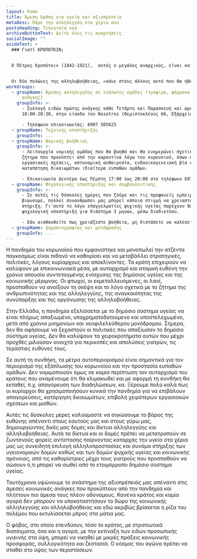 ```yaml
---
layout: home
title: Άμεση δράση για υγεία και αξιοπρέπεια
metaDesc: Πάρε την αλληλεγγύη στα χέρια σου
postsHeading: Τελευταία νέα
archiveButtonText: Δείτε όλες τις αναρτήσεις
socialImage: ""
asideText: >
  ### Γιατί ΚΡΟΠΟΤΚΙΝ;


  Ο Πέτρος Κροπότκιν (1842-1921),  αυτός ο μεγάλος αναρχικός, είναι και θα είναι πάντα επίκαιρος όσο υπάρχει ζωή στον πλανήτη.  Με την ¨Αλληλοβοήθεια¨ απέδειξε ότι αυτή είναι η καταλυτική ουσία για τη διατήρηση και την εξέλιξη όλων των μορφών ζωής και το έκανε αυτό μέσα από ενδελεχή και επιστημονική έρευνα. Σκοπός του ήταν να πείσει την κοινωνία προκειμένου να τοποθετήσει την Αλληλοβοήθεια στην κορυφή των κοινωνικών αξιών όπου με την ξεχασμένη ¨ΑΝΑΡΧΙΚΉ ΗΘΙΚΗ¨ να αποτελέσουν τους παράγοντες της αρμονίας της ανθρωπότητας. Η κοινωνία δεν έχει θεμελιωθεί πάνω στην αγάπη και στη συμπόνια αλλά πάνω στην αλληλοβοήθεια, στην οποία και οφείλει την εξέλιξή της. Η ηθική της αλληλοβοήθειας προϋποθέτει ενεργητική στάση απέναντι στον άλλον και στους άλλους. 


  Οι δύο πυλώνες της αλληλοβοήθειας, «κάνε στους άλλους αυτό που θα ήθελες να σου κάνουν σε αντίστοιχες περιπτώσεις» και «να σπέρνεις τη ζωή γύρω σου», μαρτυρούν την ενεργητικότητά της. Αυτοί οι πυλώνες σημαίνουν προστάτεψε και βοήθα τον άλλον, γιατί  αν σωθεί ο άλλος, υπάρχει ελπίδα και προοπτική.
workGroups:
  - groupName: Άμεσης αλληλεγγύης σε ευάλωτες ομάδες (τρόφιμα, φάρμακα, είδη πρώτης
      ανάγκης)
    groupInfo: >-
      - Συλλογή ειδών πρώτης ανάγκης κάθε Τετάρτη και Παρασκευή και ώρες
      18:00-20:30, στην είσοδο του Nosotros (Θεμιστοκλέους 66, Εξάρχεια)

      - Τηλέφωνο επικοινωνίας: 6907 505625
  - groupName: Τεχνικής υποστήριξης
    groupInfo: ...
  - groupName: Νομικής βοήθειας
    groupInfo: >-
      - Λειτουργία νομικής ομάδας που θα βοηθά και θα ενημερώνει σχετικά με κάθε
      ζήτημα που προκύπτει από την καραντίνα λόγω του κορονοιού, όσων αφορά
      εργασιακές σχέσεις, αστυνομική αυθαιρεσία, ενδοοικογενειακή βία και
      καταπάτηση δικαιωμάτων ιδιαίτερα ευπαθών ομάδων.

      - Επικοινωνία Δευτέρα έως Πέμπτη 17:00 έως 20:00 στο τηλέφωνο 6978538175
  - groupName: Ψυχολογικής υποστήριξης και συμβουλευτικής
    groupInfo: >-
      - Σε αυτές τις δύσκολες ημέρες που ζούμε και τις προφανείς εμπειρίες που
      βιώνουμε, πολλοί συνανθρωποι μας μπορεί κάποια στιγμή να χρειαστούν
      στήριξη. Γι'αυτό το λόγο επαγγελματίες ψυχικής υγείας παρέχουν δωρεάν
      ψυχολογική υποστήριξη για διάστημα 3 μηνών, μέσω διαδικτύου.

      - Εάν αισθανθείτε πως χρειάζεστε βοήθεια, μη διστάσετε να καλέσετε την τηλεφωνική γραμμή 6970241955. Μένουμε σπίτι, αλλά δεν μένουμε μόνοι. Είμαστε όλοι μαζί σε αυτό.
  - groupName: Δημοσιογραφίας και μετάφρασης
    groupInfo: ...
---
```

Η πανδημία του κορωνοϊού που εμφανίστηκε και μονοπωλεί την ατζέντα παγκοσμίως είναι πιθανό να καθορίσει και να μεταβάλλει στρατηγικές, πολιτικές, λόγους κυρίαρχους και αποκλίνοντες. Τα κράτη επιχειρούν να καλύψουν με επικοινωνιακά μέσα, με αυταρχισμό και ατομική ευθύνη την χρόνια απουσία συντεταγμένης ενίσχυσης της δημόσιας υγείας και της κοινωνικής μέριμνας. Οι φτωχοί, οι εκμεταλλευόμενες, οι λαοί, προσπαθούν να ανοίξουν τη σκέψη και το λόγο σχετικά με το ζήτημα της ανθρωπινότητας και της αλληλεγγύης, της αναγκαιότητας της συνύπαρξης και της οργάνωσης της αλληλοβοήθειας.

Στην Ελλάδα, η πανδημία εξελίσσεται με το δημόσιο σύστημα υγείας να είναι πλήρως απαξιωμένο, υποχρηματοδοτούμενο και υποστελεχωμένο, μετά από χρόνια μνημονίων και νεοφιλελεύθερου μονόδρομου. Σήμερα, δεν θα αφήσουμε να ξεχαστούν οι πολιτικές που απαξίωσαν το δημόσιο σύστημα υγείας. Δεν θα καλύψουν τα χειροκροτήματα αυτών που μέχρι προχθές μιλούσαν ανοιχτά για περικοπές και απολύσεις γιατρών, τις τεράστιες ευθύνες τους.

Σε αυτή τη συνθήκη, τα μέτρα αυτοπεριορισμού είναι σημαντικά για τον περιορισμό της εξάπλωσης του κορωνοϊού και την προστασία ευπαθών ομάδων. Δεν νομιμοποιούν όμως σε καμία περίπτωση τον αυταρχισμό του κράτους που αναμένουμε ότι θα κλιμακωθεί και με αφορμή τη συνθήκη θα εκταθεί, π.χ. απαγόρευση των διαδηλώσεων, κα. Ξέρουμε πολύ καλά πως οι κυρίαρχοι θα χρησιμοποιήσουν κυνικά την πανδημία για να επιβάλουν απαγορεύσεις, κατάργηση δικαιωμάτων, επιβολή χειρότερων εργασιακών σχέσεων και μισθών.

Αυτές τις δύσκολες μέρες καλούμαστε να σηκώσουμε το βάρος της ευθύνης απέναντι στους εαυτούς μας και στους γύρω μας, δημιουργώντας δικές μας δομές και δίκτυα αλληλεγγύης και αλληλοβοήθειας. Αυτά τα δίκτυα και οι δομές πρέπει να μετατραπούν σε ζωντανούς φορείς αντίστασης παίρνοντας καταρχάς την υγεία στα χέρια μας ως συνειδητή επιλογή αλληλοπροστασίας και συνάμα στήριξης των υγειονομικών δομών καθώς και των δομών ψυχικής υγείας και κοινωνικής πρόνοιας, από τις καθαρίστριες μέχρι τους γιατρούς που προσπαθούν να σώσουν ό,τι μπορεί να σωθεί από το ετοιμόρροπο δημόσιο σύστημα υγείας.

Ταυτόχρονα υψώνουμε το ανάστημα της αξιοπρέπειάς μας απέναντι στις άμεσες κοινωνικές ανάγκες που προκύπτουν από την πανδημία και πλήττουν πιο άμεσα τους πλέον αδύναμους. Κανένα κράτος και καμία αγορά δεν μπορούν να υποκαταστήσουν το δώρο της κοινωνικής αλληλεγγύης και αλληλοβοήθειας και εδώ ακριβώς βρίσκεται η ρίζα του πολέμου που εκτυλίσσεται μπρος στα μάτια μας.

Ο φόβος, στο οποίο επενδύουν, τόσο το κράτος, με στρατιωτικά διατάγματα, όσο και η αγορά, με την εκτίναξη των ειδών προσωπικής υγιεινής στα ύψη, μπορεί να νικηθεί με μικρές πράξεις κοινωνικής προσφοράς, συλλογικότητα και ζεστασιά. Ο κόσμος του αγώνα πρέπει να σταθεί στο ύψος των περιστάσεων.
